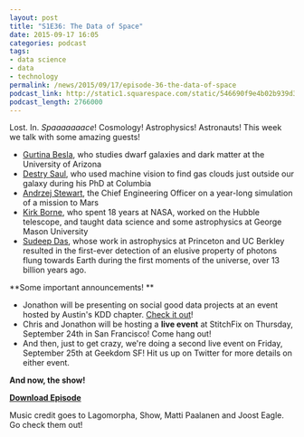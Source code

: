 ```yaml
---
layout: post
title: "S1E36: The Data of Space"
date: 2015-09-17 16:05
categories: podcast
tags:
- data science
- data
- technology
permalink: /news/2015/09/17/episode-36-the-data-of-space
podcast_link: http://static1.squarespace.com/static/546690f9e4b02b939d34b2b1/546691b4e4b01fdff0c848ac/55fae3aee4b081c8c4a924b8/1442505724899/Partially_Derivative_Episode_36.mp3
podcast_length: 2766000
---
```


Lost. In. *Spaaaaaaace*! Cosmology! Astrophysics! Astronauts! This week
we talk with some amazing guests! 

-   [Gurtina
    Besla](https://www.as.arizona.edu/people/faculty/gurtina-besla), who
    studies dwarf galaxies and dark matter at the University of Arizona
-   [Destry Saul](https://twitter.com/destrysaul), who used machine
    vision to find gas clouds just outside our galaxy during his PhD at
    Columbia
-   [Andrzej Stewart](https://twitter.com/hiseas_andrzej), the Chief
    Engineering Officer on a year-long simulation of a mission to Mars
-   [Kirk Borne](http://kirkborne.net/), who spent 18 years at NASA,
    worked on the Hubble telescope, and taught data science and some
    astrophysics at George Mason University
-   [Sudeep Das](https://twitter.com/datamusing), whose work in
    astrophysics at Princeton and UC Berkley resulted in the first-ever
    detection of an elusive property of photons flung towards Earth
    during the first moments of the universe, over 13 billion years
    ago. 

**Some important announcements! **

-   Jonathon will be presenting on social good data projects at an event
    hosted by Austin's KDD chapter. [Check it
    out](http://www.meetup.com/Austin-ACM-SIGKDD/events/224913370/)!
-   Chris and Jonathon will be hosting a **live event** at StitchFix on
    Thursday, September 24th in San Francisco! Come hang out! 
-   And then, just to get crazy, we're doing a second live event on
    Friday, September 25th at Geekdom SF! Hit us up on Twitter for more
    details on either event.

**And now, the show!**

[**Download Episode**](http://static1.squarespace.com/static/546690f9e4b02b939d34b2b1/546691b4e4b01fdff0c848ac/55fae3aee4b081c8c4a924b8/1442505724899/Partially_Derivative_Episode_36.mp3)

Music credit goes to Lagomorpha, Show, Matti Paalanen and Joost Eagle.
Go check them out! 
